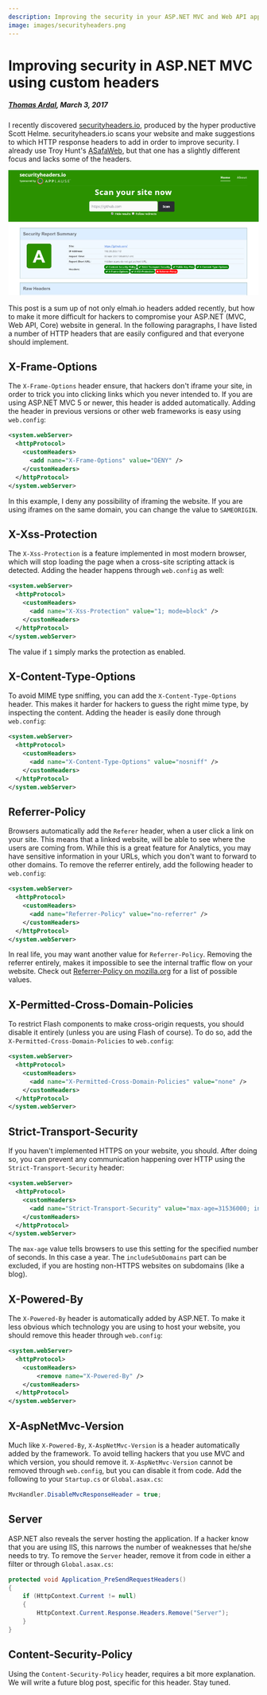 ```yaml
---
description: Improving the security in your ASP.NET MVC and Web API app is easy using custom headers and a bit of c#. Make it hard for hackers in just a few minutes.
image: images/securityheaders.png
---
```


# Improving security in ASP.NET MVC using custom headers

##### [Thomas Ardal](http://elmah.io/about/), March 3, 2017

I recently discovered [securityheaders.io](https://securityheaders.io/), produced by the hyper productive Scott Helme. securityheaders.io scans your website and make suggestions to which HTTP response headers to add in order to improve security. I already use Troy Hunt's [ASafaWeb](https://asafaweb.com/), but that one has a slightly different focus and lacks some of the headers.

![securityheaders.io](images/securityheaders.png)

This post is a sum up of not only elmah.io headers added recently, but how to make it more difficult for hackers to compromise your ASP.NET (MVC, Web API, Core) website in general. In the following paragraphs, I have listed a number of HTTP headers that are easily configured and that everyone should implement.

## X-Frame-Options

The `X-Frame-Options` header ensure, that hackers don't iframe your site, in order to trick you into clicking links which you never intended to. If you are using ASP.NET MVC 5 or newer, this header is added automatically. Adding the header in previous versions or other web frameworks is easy using `web.config`:

```xml
<system.webServer>
  <httpProtocol>
    <customHeaders>
      <add name="X-Frame-Options" value="DENY" />
    </customHeaders>
  </httpProtocol>
</system.webServer>
```

In this example, I deny any possibility of iframing the website. If you are using iframes on the same domain, you can change the value to `SAMEORIGIN`.

## X-Xss-Protection

The `X-Xss-Protection` is a feature implemented in most modern browser, which will stop loading the page when a cross-site scripting attack is detected. Adding the header happens through `web.config` as well:

```xml
<system.webServer>
  <httpProtocol>
    <customHeaders>
      <add name="X-Xss-Protection" value="1; mode=block" />
    </customHeaders>
  </httpProtocol>
</system.webServer>
```

The value if `1` simply marks the protection as enabled.

## X-Content-Type-Options

To avoid MIME type sniffing, you can add the `X-Content-Type-Options` header. This makes it harder for hackers to guess the right mime type, by inspecting the content. Adding the header is easily done through `web.config`:

```xml
<system.webServer>
  <httpProtocol>
    <customHeaders>
      <add name="X-Content-Type-Options" value="nosniff" />
    </customHeaders>
  </httpProtocol>
</system.webServer>
```

## Referrer-Policy

Browsers automatically add the `Referer` header, when a user click a link on your site. This means that a linked website, will be able to see where the users are coming from. While this is a great feature for Analytics, you may have sensitive information in your URLs, which you don't want to forward to other domains. To remove the referrer entirely, add the following header to `web.config`:

```xml
<system.webServer>
  <httpProtocol>
    <customHeaders>
      <add name="Referrer-Policy" value="no-referrer" />
    </customHeaders>
  </httpProtocol>
</system.webServer>
```

In real life, you may want another value for `Referrer-Policy`. Removing the referrer entirely, makes it impossible to see the internal traffic flow on your website. Check out [Referrer-Policy on mozilla.org](https://developer.mozilla.org/en-US/docs/Web/HTTP/Headers/Referrer-Policy) for a list of possible values.

## X-Permitted-Cross-Domain-Policies

To restrict Flash components to make cross-origin requests, you should disable it entirely (unless you are using Flash of course). To do so, add the `X-Permitted-Cross-Domain-Policies` to `web.config`:

```xml
<system.webServer>
  <httpProtocol>
    <customHeaders>
      <add name="X-Permitted-Cross-Domain-Policies" value="none" />
    </customHeaders>
  </httpProtocol>
</system.webServer>
```

## Strict-Transport-Security

If you haven't implemented HTTPS on your website, you should. After doing so, you can prevent any communication happening over HTTP using the `Strict-Transport-Security` header:

```xml
<system.webServer>
  <httpProtocol>
    <customHeaders>
      <add name="Strict-Transport-Security" value="max-age=31536000; includeSubDomains" />
    </customHeaders>
  </httpProtocol>
</system.webServer>
```

The `max-age` value tells browsers to use this setting for the specified number of seconds. In this case a year. The `includeSubDomains` part can be excluded, if you are hosting non-HTTPS websites on subdomains (like a blog).

## X-Powered-By

The `X-Powered-By` header is automatically added by ASP.NET. To make it less obvious which technology you are using to host your website, you should remove this header through `web.config`:

```xml
<system.webServer>
  <httpProtocol>
    <customHeaders>
        <remove name="X-Powered-By" />
    </customHeaders>
  </httpProtocol>
</system.webServer>
```

## X-AspNetMvc-Version

Much like `X-Powered-By`, `X-AspNetMvc-Version` is a header automatically added by the framework. To avoid telling hackers that you use MVC and which version, you should remove it. `X-AspNetMvc-Version` cannot be removed through `web.config`, but you can disable it from code. Add the following to your `Startup.cs` or `Global.asax.cs`:

```csharp
MvcHandler.DisableMvcResponseHeader = true;
```

## Server

ASP.NET also reveals the server hosting the application. If a hacker know that you are using IIS, this narrows the number of weaknesses that he/she needs to try. To remove the `Server` header, remove it from code in either a filter or through `Global.asax.cs`:

```csharp
protected void Application_PreSendRequestHeaders()
{
    if (HttpContext.Current != null)
    {
        HttpContext.Current.Response.Headers.Remove("Server");
    }
}
```

## Content-Security-Policy

Using the `Content-Security-Policy` header, requires a bit more explanation. We will write a future blog post, specific for this header. Stay tuned.